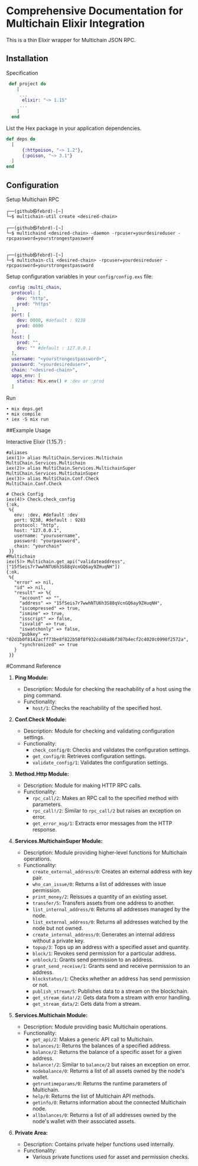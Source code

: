 # Comprehensive Documentation for Multichain Elixir Integration
This is a thin Elixir wrapper for Multichain JSON RPC.



## Installation
Specification
```elixir
 def project do
    [
     ...
      elixir: "~> 1.15"
     ...
    ]
  end
```
List the Hex package in your application dependencies.

```elixir
def deps do
  [
      {:httpoison, "~> 1.2"},
      {:poison, "~> 3.1"}
  ]
end
```


## Configuration

Setup Multichain RPC

```shell
┌──(github㉿febrd)-[~]
└─$ multichain-util create <desired-chain>
                                                   
┌──(github㉿febrd)-[~]
└─$ multichaind <desired-chain> -daemon -rpcuser=yourdesireduser -rpcpassword=yourstrongestpassword

                                                    
┌──(github㉿febrd)-[~]
└─$ multichain-cli <desired-chain> -rpcuser=yourdesireduser -rpcpassword=yourstrongestpassword                         

```

Setup configuration variables in your `config/config.exs` file:

```elixir
 config :multi_chain,
  protocol: [
    dev: "http",
    prod: "https"
  ],
  port: [
    dev: 0000, #default : 9238
    prod: 0000
  ],
  host: [
    prod: "",
    dev: "" #default : 127.0.0.1
  ],
  username: "<yourstrongestpassword>",
  password: "<yourdesireduser>",
  chain: "<desired-chain>",
  apps_env: [
    status: Mix.env() # :dev or :prod
  ]
```

Run

```shell
• mix deps.get
• mix compile
• iex -S mix run 
```


##Example Usage

Interactive Elixir (1.15.7) :
```shell
#aliases
iex(1)> alias MultiChain.Services.Multichain
MultiChain.Services.Multichain
iex(2)> alias MultiChain.Services.MultichainSuper
MultiChain.Services.MultichainSuper
iex(3)> alias MultiChain.Conf.Check
MultiChain.Conf.Check

# Check Config
iex(4)> Check.check_config
{:ok,
 %{                                                 
   env: :dev, #default :dev                                      
   port: 9238, #default : 9283                                         
   protocol: "http",                                
   host: "127.0.0.1",                                        
   username: "yourusername",                                    
   password: "yourpassword",                                    
   chain: "yourchain"                                        
 }}
#Multichain
iex(5)> Multichain.get_api("validateaddress", ["15fSeis7r7wwhNTU6h3S88qVcnGQ6ay9ZHuqNH"])              
{:ok,
 %{                                                 
   "error" => nil,                                  
   "id" => nil,                                     
   "result" => %{                                   
     "account" => "",                               
     "address" => "15fSeis7r7wwhNTU6h3S88qVcnGQ6ay9ZHuqNH",                                             
     "iscompressed" => true,                        
     "ismine" => true,                              
     "isscript" => false,                           
     "isvalid" => true,                             
     "iswatchonly" => false,                        
     "pubkey" => "02d1b0f8142acff73be8f822b58f8f932cd48a86f307b4ecf2c4020c0990f2572a",                  
     "synchronized" => true                         
   }                                                
 }}                       

```

#Command Reference
1. **Ping Module:**
   - Description: Module for checking the reachability of a host using the ping command.
   - Functionality:
     - `host/1`: Checks the reachability of the specified host.

2. **Conf.Check Module:**
   - Description: Module for checking and validating configuration settings.
   - Functionality:
     - `check_config/0`: Checks and validates the configuration settings.
     - `get_config/0`: Retrieves configuration settings.
     - `validate_config/1`: Validates the configuration settings.

3. **Method.Http Module:**
   - Description: Module for making HTTP RPC calls.
   - Functionality:
     - `rpc_call/2`: Makes an RPC call to the specified method with parameters.
     - `rpc_call!/2`: Similar to `rpc_call/2` but raises an exception on error.
     - `get_error_msg/1`: Extracts error messages from the HTTP response.

4. **Services.MultichainSuper Module:**
   - Description: Module providing higher-level functions for Multichain operations.
   - Functionality:
     - `create_external_address/0`: Creates an external address with key pair.
     - `who_can_issue/0`: Returns a list of addresses with issue permission.
     - `print_money/2`: Reissues a quantity of an existing asset.
     - `transfer/5`: Transfers assets from one address to another.
     - `list_internal_address/0`: Returns all addresses managed by the node.
     - `list_external_address/0`: Returns all addresses watched by the node but not owned.
     - `create_internal_address/0`: Generates an internal address without a private key.
     - `topup/3`: Tops up an address with a specified asset and quantity.
     - `block/1`: Revokes send permission for a particular address.
     - `unblock/1`: Grants send permission to an address.
     - `grant_send_receive/1`: Grants send and receive permission to an address.
     - `blockstatus/1`: Checks whether an address has send permission or not.
     - `publish_stream/5`: Publishes data to a stream on the blockchain.
     - `get_stream_data!/2`: Gets data from a stream with error handling.
     - `get_stream_data/2`: Gets data from a stream.

5. **Services.Multichain Module:**
   - Description: Module providing basic Multichain operations.
   - Functionality:
     - `get_api/2`: Makes a generic API call to Multichain.
     - `balances/1`: Returns the balances of a specified address.
     - `balance/2`: Returns the balance of a specific asset for a given address.
     - `balance!/2`: Similar to `balance/2` but raises an exception on error.
     - `nodebalance/0`: Returns a list of all assets owned by the node's wallet.
     - `getruntimeparams/0`: Returns the runtime parameters of Multichain.
     - `help/0`: Returns the list of Multichain API methods.
     - `getinfo/0`: Returns information about the connected Multichain node.
     - `allbalances/0`: Returns a list of all addresses owned by the node's wallet with their associated assets.

6. **Private Area:**
   - Description: Contains private helper functions used internally.
   - Functionality:
     - Various private functions used for asset and permission checks.


